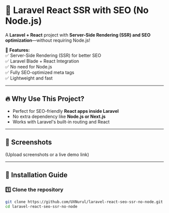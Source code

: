 # 🚀 Laravel React SSR with SEO (No Node.js)  

A **Laravel + React** project with **Server-Side Rendering (SSR) and SEO optimization**—without requiring Node.js!  

📌 **Features:**  
✅ Server-Side Rendering (SSR) for better SEO  
✅ Laravel Blade + React Integration  
✅ No need for Node.js  
✅ Fully SEO-optimized meta tags  
✅ Lightweight and fast  

---

## 🔥 **Why Use This Project?**  
- Perfect for SEO-friendly **React apps inside Laravel**  
- No extra dependency like **Node.js or Next.js**  
- Works with Laravel's built-in routing and React  

---

## 📸 **Screenshots**  
(Upload screenshots or a live demo link)  

---

## 🚀 **Installation Guide**  

### 1️⃣ **Clone the repository**  
```sh
git clone https://github.com/UXNurul/laravel-react-seo-ssr-no-node.git
cd laravel-react-seo-ssr-no-node
